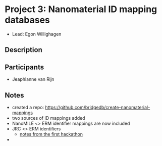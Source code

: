 # Project 3: Nanomaterial ID mapping databases

* Lead: Egon Willighagen

## Description

## Participants

* Jeaphianne van Rijn

## Notes

* created a repo: https://github.com/bridgedb/create-nanomaterial-mappings
* two sources of ID mappings added
* NanoMILE <> ERM identifier mappings are now included
* JRC <> ERM identifiers
    * [notes from the first hackathon](https://docs.google.com/document/d/1v_RdqasghNU8el1aSOJEQrW_ixbpvAd9MlgU1shjTt4/edit?usp=sharing)
* 

